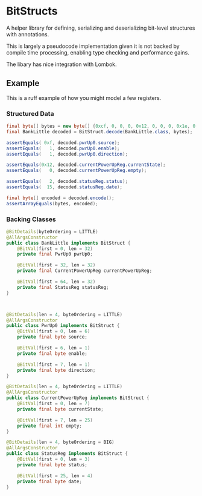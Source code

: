 # BitStructs
A helper library for defining, serializing and deserializing bit-level structures with annotations.

This is largely a pseudocode implementation given it is not backed by compile time processing, enabling type checking and performance gains.

The libary has nice integration with Lombok.

## Example
This is a ruff example of how you might model a few registers.

### Structured Data
```java
final byte[] bytes = new byte[] {0xcf, 0, 0, 0, 0x12, 0, 0, 0, 0x1e, 0, 0, 2};
final BankLittle decoded = BitStruct.decode(BankLittle.class, bytes);

assertEquals( 0xf, decoded.pwrUp0.source);
assertEquals(   1, decoded.pwrUp0.enable);
assertEquals(   1, decoded.pwrUp0.direction);

assertEquals(0x12, decoded.currentPowerUpReg.currentState);
assertEquals(   0, decoded.currentPowerUpReg.empty);

assertEquals(   2, decoded.statusReg.status);
assertEquals(  15, decoded.statusReg.date);

final byte[] encoded = decoded.encode();
assertArrayEquals(bytes, encoded);
```

### Backing Classes
```java
@BitDetails(byteOrdering = LITTLE)
@AllArgsConstructor
public class BankLittle implements BitStruct {
    @BitVal(first = 0, len = 32)
    private final PwrUp0 pwrUp0;

    @BitVal(first = 32, len = 32)
    private final CurrentPowerUpReg currentPowerUpReg;

    @BitVal(first = 64, len = 32)
    private final StatusReg statusReg;
}



@BitDetails(len = 4, byteOrdering = LITTLE)
@AllArgsConstructor
public class PwrUp0 implements BitStruct {
    @BitVal(first = 0, len = 6)
    private final byte source;

    @BitVal(first = 6, len = 1)
    private final byte enable;

    @BitVal(first = 7, len = 1)
    private final byte direction;
}

@BitDetails(len = 4, byteOrdering = LITTLE)
@AllArgsConstructor
public class CurrentPowerUpReg implements BitStruct {
    @BitVal(first = 0, len = 7)
    private final byte currentState;

    @BitVal(first = 7, len = 25)
    private final int empty;
}

@BitDetails(len = 4, byteOrdering = BIG)
@AllArgsConstructor
public class StatusReg implements BitStruct {
    @BitVal(first = 0, len = 3)
    private final byte status;

    @BitVal(first = 25, len = 4)
    private final byte date;
}
```

